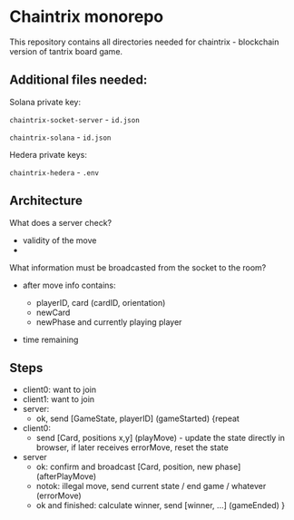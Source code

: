 # Chaintrix monorepo

This repository contains all directories needed for chaintrix - 
blockchain version of tantrix board game.

## Additional files needed:

Solana private key:

`chaintrix-socket-server` - `id.json`

`chaintrix-solana` - `id.json`

Hedera private keys:

`chaintrix-hedera` - `.env`

## Architecture

What does a server check?

- validity of the move
- 

What information must be broadcasted from the socket to the room?

- after move info contains:
    - playerID, card (cardID, orientation)
    - newCard
    - newPhase and currently playing player

- time remaining

## Steps

- client0: want to join
- client1: want to join
- server: 
    - ok, send [GameState, playerID] (gameStarted)
{repeat
- client0: 
    - send [Card, positions x,y] (playMove) - update the state directly in browser, if later receives errorMove, reset the state
- server
    - ok: confirm and broadcast [Card, position, new phase] (afterPlayMove)
    - notok: illegal move, send current state / end game / whatever (errorMove)
    - ok and finished: calculate winner, send [winner, ...] (gameEnded)
}

